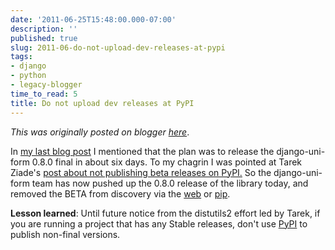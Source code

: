 ```yaml
---
date: '2011-06-25T15:48:00.000-07:00'
description: ''
published: true
slug: 2011-06-do-not-upload-dev-releases-at-pypi
tags:
- django
- python
- legacy-blogger
time_to_read: 5
title: Do not upload dev releases at PyPI
---
```


*This was originally posted on blogger [here](https://pydanny.blogspot.com/2011/06/do-not-upload-dev-releases-at-pypi.html)*.

In [my last blog post](https://pydanny.blogspot.com/2011/06/announcing-django-uni-form-080-beta.html) I mentioned that the plan was to release the django-uni-form 0.8.0 final in about six days. To my chagrin I was pointed at Tarek Ziade's [post about not publishing beta releases on PyPI.](https://tarekziade.wordpress.com/2011/02/15/do-not-upload-dev-releases-at-pypi/)&nbsp;So the django-uni-form team has now pushed up the 0.8.0 release of the library today, and removed the BETA from discovery via the [web](https://djangopackages.com/packages/p/django-uni-form/) or [pip](https://pypi.python.org/pypi/pip).

<b>Lesson learned</b>: Until future notice from the distutils2 effort led by Tarek, if you are running a project that has any Stable releases, don't use [PyPI](https://pypi.python.org/pypi) to publish non-final versions.